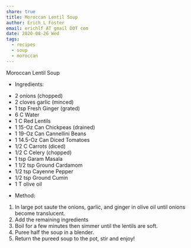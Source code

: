 ```yaml
---
share: true
title: Moroccan Lentil Soup
author: Erich L Foster
email: erichlf AT gmail DOT com
date: 2020-08-26 Wed
tags:
  - recipes
  - soup
  - moroccan
---
```

Moroccan Lentil Soup
* Ingredients:
- 2 onions (chopped)
- 2 cloves garlic (minced)
- 1 tsp Fresh Ginger (grated)
- 6 C Water
- 1 C Red Lentils
- 1 15-Oz Can Chickpeas (drained)
- 1 19-Oz Can Cannellini Beans
- 1 14.5-Oz Can Diced Tomatoes
- 1/2 C Carrots (diced)
- 1/2 C Celery (chopped)
- 1 tsp Garam Masala
- 1 1/2 tsp Ground Cardamom
- 1/2 tsp Cayenne Pepper
- 1/2 tsp Ground Cumin
- 1 T olive oil

* Method:
1. In large pot saute the onions, garlic, and ginger in olive oil until onions become translucent.
2. Add the remaining ingredients
3. Boil for a few minutes then simmer until the lentils are soft.
4. Puree half the soup in a blender.
5. Return the pureed soup to the pot, stir and enjoy!
